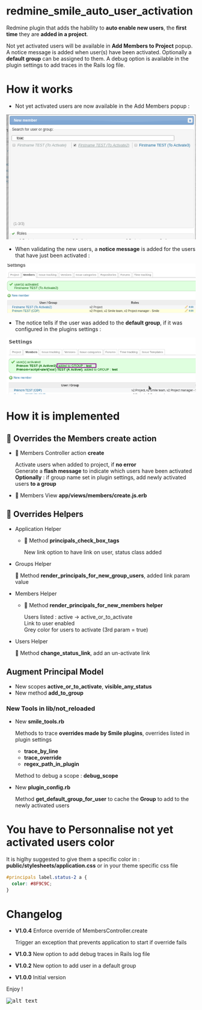 redmine_smile_auto_user_activation
==================================

Redmine plugin that adds the hability to **auto enable new users**, the **first time** they are **added in a project**.

Not yet activated users will be available in **Add Members to Project** popup.
A notice message is added when user(s) have been activated.
Optionally a **default group** can be assigned to them.
A debug option is available in the plugin settings to add traces in the Rails log file.

# How it works

* Not yet activated users are now available in the Add Members popup :

<kbd>![alt text](https://github.com/Smile-SA/redmine_smile_auto_user_activation/blob/master/documentation/redmine_smile_auto_user_to_activate.png "Not yet enabled users are available in the Add Members popup")</kbd>

* When validating the new users, a **notice message** is added for the users that have just been activated :

<kbd>![alt text](https://github.com/Smile-SA/redmine_smile_auto_user_activation/blob/master/documentation/redmine_smile_auto_user_activated.png "A Notice message is added for the users that just have been activated")</kbd>
 
* The notice tells if the user was added to the **default group**, if it was configured in the plugins settings :

<kbd>![alt text](https://github.com/Smile-SA/redmine_smile_auto_user_activation/blob/master/documentation/add_to_default_group.png "The Notice tells if the user was added to the default group")</kbd>

# How it is implemented

## 🔑 Overrides the Members create action

* 🔑 Members Controller action **create**

  Activate users when added to project, if **no error**  
  Generate a **flash message** to indicate which users have been activated  
  **Optionally** : if group name set in plugin settings, add newly activated users **to a group**

* 🔑 Members View **app/views/members/create.js.erb**

## 🔑 Overrides Helpers

* Application Helper

  - 🔑 Method **principals_check_box_tags**

    New link option to have link on user, status class added

* Groups Helper

  🔑 Method **render_principals_for_new_group_users**, added link param value

* Members Helper

  - 🔑 Method **render_principals_for_new_members helper**

    Users listed : active -> active_or_to_activate  
    Link to user enabled  
    Grey color for users to activate (3rd param = true)

* Users Helper

  🔑 Method **change_status_link**, add an un-activate link

## Augment Principal Model

  * New scopes **active_or_to_activate**, **visible_any_status**
  * New method **add_to_group**

### New Tools in lib/not_reloaded

* New **smile_tools.rb**

  Methods to trace **overrides made by Smile plugins**, overrides listed in plugin settings
  * **trace_by_line**
  * **trace_override**
  * **regex_path_in_plugin**

  Method to debug a scope : **debug_scope**

* New **plugin_config.rb**

  Method **get_default_group_for_user** to cache the **Group** to add to the newly activated users

# You have to Personnalise not yet activated users color

It is higlhy suggested to give them a specific color in :
**public/stylesheets/application.css** or in your theme specific css file

```css
#principals label.status-2 a {
  color: #8F9C9C;
}
```

# Changelog

* **V1.0.4**  Enforce override of MembersController.create

  Trigger an exception that prevents application to start if override fails

* **V1.0.3** New option to add debug traces in Rails log file
* **V1.0.2** New option to add user in a default group
* **V1.0.0** Initial version


Enjoy !

<kbd>![alt text](https://compteur-visites.ennder.fr/sites/35/token/githubaua/image "Logo") <!-- .element height="10%" width="10%" --></kbd>
